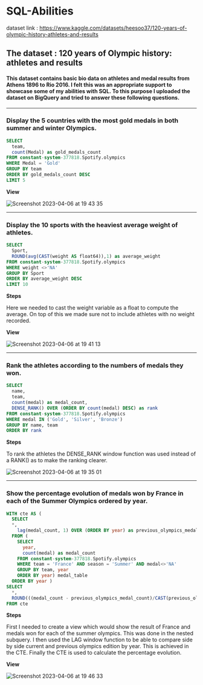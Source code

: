 # SQL-Abilities

dataset link : https://www.kaggle.com/datasets/heesoo37/120-years-of-olympic-history-athletes-and-results

## The dataset : 120 years of Olympic history: athletes and results

#### This dataset contains basic bio data on athletes and medal results from Athens 1896 to Rio 2016. I felt this was an appropriate support to showcase some of my abilities with SQL. To this purpose I uploaded the dataset on BigQuery and tried to answer these following questions.

***

### Display the 5 countries with the most gold medals in both summer and winter Olympics.

````sql
SELECT
  team,
  count(Medal) as gold_medals_count
FROM constant-system-377818.Spotify.olympics
WHERE Medal = 'Gold'
GROUP BY team
ORDER BY gold_medals_count DESC
LIMIT 5
````

**View**

![Screenshot 2023-04-06 at 19 43 35](https://user-images.githubusercontent.com/73830924/230455679-db09f2d4-1055-4fa7-a0fb-92e1ebf5280a.png)


***


### Display the 10 sports with the heaviest average weight of athletes.

````sql
SELECT
  Sport,
  ROUND(avg(CAST(weight AS float64)),1) as average_weight
FROM constant-system-377818.Spotify.olympics
WHERE weight <>'NA'
GROUP BY Sport
ORDER BY average_weight DESC
LIMIT 10
````

**Steps**

Here we needed to cast the weight variable as a float to compute the average. On top of this we made sure not to include athletes with no weight recorded.

**View**

![Screenshot 2023-04-06 at 19 41 13](https://user-images.githubusercontent.com/73830924/230455960-64391158-3c11-495a-ab4f-2c1ba50dd9e9.png)

***

### Rank the athletes according to the numbers of medals they won.

````sql
SELECT 
  name,
  team,
  count(medal) as medal_count,
  DENSE_RANK() OVER (ORDER BY count(medal) DESC) as rank
FROM constant-system-377818.Spotify.olympics
WHERE medal IN ('Gold', 'Silver', 'Bronze')
GROUP BY name, team
ORDER BY rank
````

**Steps**

To rank the athletes the DENSE_RANK window function was used instead of a RANK() as to make the ranking clearer.

![Screenshot 2023-04-06 at 19 35 01](https://user-images.githubusercontent.com/73830924/230454593-ef0967e0-01fe-4a77-ba8e-1b45a81167b0.png)

***

### Show the percentage evolution of medals won by France in each of the Summer Olympics ordered by year.

````sql
WITH cte AS (
  SELECT
  *,
    lag(medal_count, 1) OVER (ORDER BY year) as previous_olympics_medal_count
  FROM (
    SELECT 
      year,
      count(medal) as medal_count
    FROM constant-system-377818.Spotify.olympics
    WHERE team = 'France' AND season = 'Summer' AND medal<>'NA'
    GROUP BY team, year
    ORDER BY year) medal_table
  ORDER BY year )
SELECT
  *,
  ROUND(((medal_count - previous_olympics_medal_count)/CAST(previous_olympics_medal_count AS NUMERIC))*100) as percentage_evolution
FROM cte
````

**Steps**

First I needed to create a view which would show the result of France and medals won for each of the summer olympics. This was done in the nested subquery. I then used the LAG window function to be able to compare side by side current and previous olympics edition by year. This is achieved in the CTE.
Finally the CTE is used to calculate the percentage evolution.

**View**

![Screenshot 2023-04-06 at 19 46 33](https://user-images.githubusercontent.com/73830924/230456317-3f4f29e5-a7fd-430a-9908-d84cf5129647.png)
